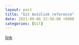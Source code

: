```yaml
---
layout: post
title: "Git Autolink reference"
date: 2021-09-06 22:56:00 +0900
categories: [Git]
---
```


[link](https://github.blog/2019-10-14-introducing-autolink-references/)